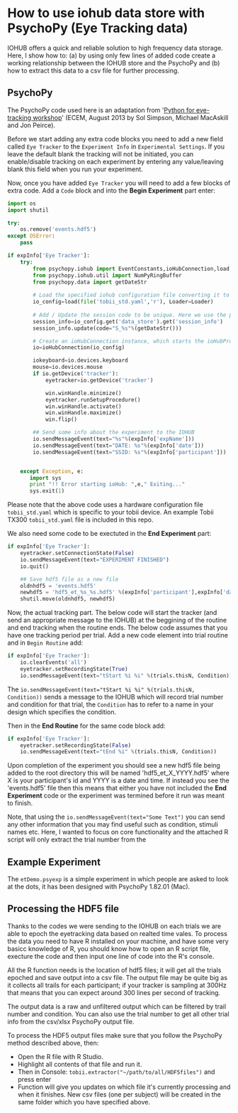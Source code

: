 # How to use iohub data store with PsychoPy (Eye Tracking data)

IOHUB offers a quick and reliable solution to high frequency data storage. Here, I show how to: (a) by using only few lines of added code create a working relationship between the IOHUB store and the PsychoPy and (b) how to extract this data to a csv file for further processing. 

## PsychoPy
The PsychoPy code used here is an adaptation from '[Python for eye-tracking workshop](http://www.psychopy.org/resources/ECEM_Python_materials.zip)' (ECEM, August 2013 by Sol Simpson, Michael MacAskill and Jon Peirce).

Before we start adding any extra code blocks you need to add a new field called `Eye Tracker` to the `Experiment Info` in `Experimental Settings`. If you leave the default blank the tracking will not be initiated, you can enable/disable tracking on each experiment by entering any value/leaving blank this field when you run your experiment. 

Now, once you have added `Eye Tracker` you will need to add a few blocks of extra code. Add a `Code` block and into the **Begin Experiment** part enter: 

```python
import os
import shutil

try:
    os.remove('events.hdf5')
except OSError:
    pass

if expInfo['Eye Tracker']:
    try:
        from psychopy.iohub import EventConstants,ioHubConnection,load,Loader
        from psychopy.iohub.util import NumPyRingBuffer
        from psychopy.data import getDateStr
        
        # Load the specified iohub configuration file converting it to a python dict.
        io_config=load(file('tobii_std.yaml','r'), Loader=Loader)
        
        # Add / Update the session code to be unique. Here we use the psychopy getDateStr() function for session code generation
        session_info=io_config.get('data_store').get('session_info')
        session_info.update(code="S_%s"%(getDateStr()))

        # Create an ioHubConnection instance, which starts the ioHubProcess, and informs it of the requested devices and their configurations.
        io=ioHubConnection(io_config)

        iokeyboard=io.devices.keyboard
        mouse=io.devices.mouse
        if io.getDevice('tracker'):
            eyetracker=io.getDevice('tracker')

            win.winHandle.minimize()
            eyetracker.runSetupProcedure()
            win.winHandle.activate()
            win.winHandle.maximize()
            win.flip()

        ## Send some info about the experiment to the IOHUB
        io.sendMessageEvent(text="%s"%(expInfo['expName']))
        io.sendMessageEvent(text="DATE: %s"%(expInfo['date']))
        io.sendMessageEvent(text="SSID: %s"%(expInfo['participant']))


    except Exception, e:
       import sys
       print "!! Error starting ioHub: ",e," Exiting..."
       sys.exit(1)
```
Please note that the above code uses a hardware configuration file `tobii_std.yaml` which is specific to your tobii device. An example Tobii TX300 `tobii_std.yaml` file is included in this repo.

We also need some code to be exectuted in the **End Experiment** part:

```python
if expInfo['Eye Tracker']:
    eyetracker.setConnectionState(False)
    io.sendMessageEvent(text="EXPERIMENT FINISHED")
    io.quit()

    ## Save hdf5 file as a new file
    oldnhdf5 = 'events.hdf5'
    newhdf5 = 'hdf5_et_%s_%s.hdf5' %(expInfo['participant'],expInfo['date'])
    shutil.move(oldnhdf5, newhdf5)
```

Now, the actual tracking part. The below code will start the tracker (and send an appropriate message to the IOHUB) at the beggining of the routine and end tracking when the routine ends. The below code assumes that you have one tracking period per trial. Add a new code element into trial routine and in `Begin Routine` add:

```python
if expInfo['Eye Tracker']:
    io.clearEvents('all')
    eyetracker.setRecordingState(True)
    io.sendMessageEvent(text="tStart %i %i" %(trials.thisN, Condition))
```
The `io.sendMessageEvent(text="tStart %i %i" %(trials.thisN, Condition))` sends a message to the IOHUB which will record trial number and condition for that trial, the `Condition` has to refer to a name in your design which specifies the condition.

Then in the **End Routine** for the same code block add:

```python
if expInfo['Eye Tracker']:
    eyetracker.setRecordingState(False)
    io.sendMessageEvent(text="tEnd %i" %(trials.thisN, Condition))
```

Upon completion of the experiment you should see a new hdf5 file being added to the root directory this will be named 'hdf5_et_X_YYYY.hdf5' where X is your participant's id and YYYY is a date and time. If instead you see the 'events.hdf5' file then this means that either you have not included the **End Experiment** code or the experiment was termined before it run was meant to finish. 

Note, that using the `io.sendMessageEvent(text="Some Text")` you can send any other information that you may find useful such as condition, stimuli names etc. Here, I wanted to focus on core functionality and the attached R script will only extract the trial number from the 

## Example Experiment
The `etDemo.psyexp` is a simple experiment in which people are asked to look at the dots, it has been designed with PsychoPy 1.82.01 (Mac).

## Processing the HDF5 file
Thanks to the codes we were sending to the IOHUB on each trials we are able to epoch the eyetracking data based on realted time vales. To process the data you need to have R installed on your machine, and have some very basicc knowledge of R, you should know how to open an R script file, execture the code and then input one line of code into the R's console. 

All the R function needs is the location of hdf5 files; it will get all the trials epoched and save output into a csv file. The output file may be quite big as it collects all trails for each participant; if your tracker is sampling at 300Hz that means that you can expect around 300 lines per second of tracking. 

The output data is a raw and unfiltered output which can be filtered by trail number and condition. You can also use the trial number to get all other trial info from the csv/xlsx PsychoPy output file. 

To process the HDF5 output files make sure that you follow the PsychoPy method described above, then:
* Open the R file with R Studio.
* Highlight all contents of that file and run it.
* Then in Console: `tobii.extractor("~/path/to/all/HDF5files")` and press enter
* Function will give you updates on which file it's currently processing and when it finishes. New csv files (one per subject) will be created in the same folder which you have specified above. 
